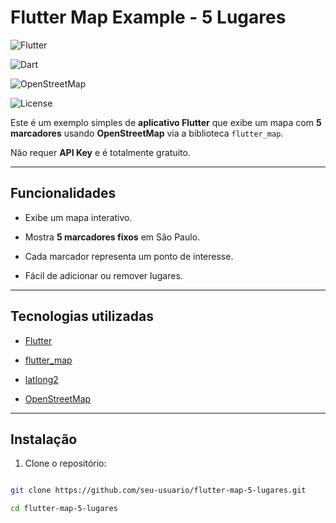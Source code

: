 # Flutter Map Example - 5 Lugares
 
![Flutter](https://img.shields.io/badge/Flutter-Blue?logo=flutter&logoColor=white)

![Dart](https://img.shields.io/badge/Dart-0175C2?logo=dart&logoColor=white)

![OpenStreetMap](https://img.shields.io/badge/OpenStreetMap-3BB54A?logo=OpenStreetMap&logoColor=white)

![License](https://img.shields.io/badge/License-MIT-green)
 
Este é um exemplo simples de **aplicativo Flutter** que exibe um mapa com **5 marcadores** usando **OpenStreetMap** via a biblioteca `flutter_map`.  

Não requer **API Key** e é totalmente gratuito.
 
---
 
## Funcionalidades
 
- Exibe um mapa interativo.

- Mostra **5 marcadores fixos** em São Paulo.

- Cada marcador representa um ponto de interesse.

- Fácil de adicionar ou remover lugares.
 
---
 
## Tecnologias utilizadas
 
- [Flutter](https://flutter.dev)

- [flutter_map](https://pub.dev/packages/flutter_map)

- [latlong2](https://pub.dev/packages/latlong2)

- [OpenStreetMap](https://www.openstreetmap.org/)
 
---
 
## Instalação
 
1. Clone o repositório:
 
```bash

git clone https://github.com/seu-usuario/flutter-map-5-lugares.git

cd flutter-map-5-lugares

 
